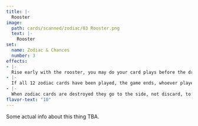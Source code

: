 ```yaml
---
title: |-
  Rooster
image: 
  path: cards/scanned/zodiac/03 Rooster.png
  text: |-
    Rooster
set:
  name: Zodiac & Chances
  number: 3
effects: 
- |-
  Rise early with the rooster, you may do your card plays before the draw portion of your turn instead of after.
- |-
  If all 12 zodiac cards have been played, the game ends, whoever played the most wins, 6-6 ends as a tie.
- |-
  When zodiac cards are destroyed they go to the side, not discard, to be counted at the end.
flavor-text: "10"
---
```

Some actual info about this thing TBA.
